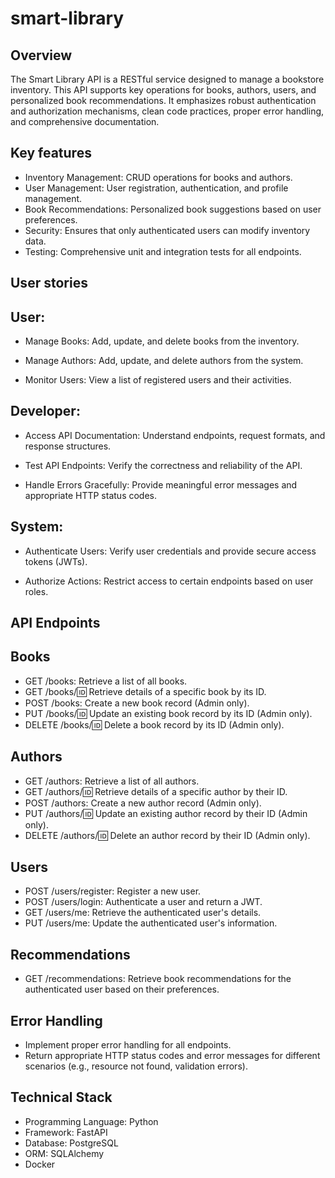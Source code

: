 # smart-library

## Overview 

The Smart Library API is a RESTful service designed to manage a bookstore inventory. This API supports key operations for books, authors, users, and personalized book recommendations. It emphasizes robust authentication and authorization mechanisms, clean code practices, proper error handling, and comprehensive documentation.

## Key features 
* Inventory Management: CRUD operations for books and authors.
* User Management: User registration, authentication, and profile management.
* Book Recommendations: Personalized book suggestions based on user preferences.
* Security: Ensures that only authenticated users can modify inventory data.
* Testing: Comprehensive unit and integration tests for all endpoints.


## User stories

## User: 
* Manage Books: Add, update, and delete books from the inventory.

* Manage Authors: Add, update, and delete authors from the system.

* Monitor Users: View a list of registered users and their activities.

## Developer:
* Access API Documentation: Understand endpoints, request formats, and response structures.

* Test API Endpoints: Verify the correctness and reliability of the API.

* Handle Errors Gracefully: Provide meaningful error messages and appropriate HTTP status codes.


## System:
* Authenticate Users: Verify user credentials and provide secure access tokens (JWTs).

* Authorize Actions: Restrict access to certain endpoints based on user roles.


## API Endpoints
## Books
* GET /books: Retrieve a list of all books.
* GET /books/:id: Retrieve details of a specific book by its ID.
* POST /books: Create a new book record (Admin only).
* PUT /books/:id: Update an existing book record by its ID (Admin only).
* DELETE /books/:id: Delete a book record by its ID (Admin only).

## Authors
* GET /authors: Retrieve a list of all authors.
* GET /authors/:id: Retrieve details of a specific author by their ID.
* POST /authors: Create a new author record (Admin only).
* PUT /authors/:id: Update an existing author record by their ID (Admin only).
* DELETE /authors/:id: Delete an author record by their ID (Admin only).

## Users
* POST /users/register: Register a new user.
* POST /users/login: Authenticate a user and return a JWT.
* GET /users/me: Retrieve the authenticated user's details.
* PUT /users/me: Update the authenticated user's information.

## Recommendations
* GET /recommendations: Retrieve book recommendations for the authenticated user based on their preferences.

## Error Handling
* Implement proper error handling for all endpoints.
* Return appropriate HTTP status codes and error messages for different scenarios (e.g., resource not found, validation errors).

## Technical Stack
* Programming Language: Python
* Framework: FastAPI
* Database: PostgreSQL
* ORM: SQLAlchemy
* Docker 